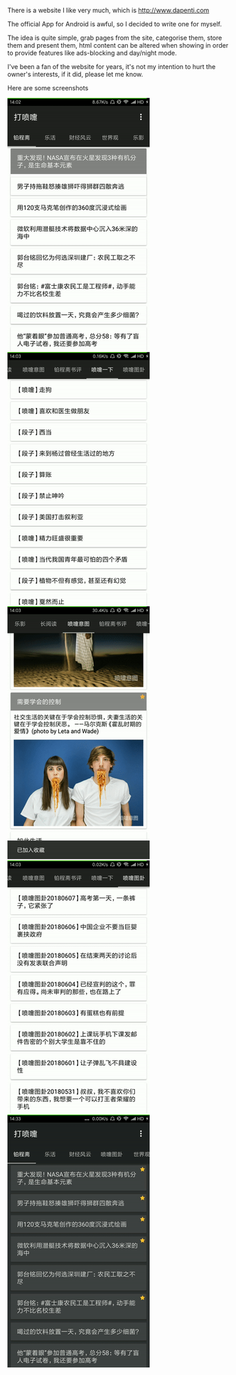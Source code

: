 There is a website I like very much, which is http://www.dapenti.com

The official App for Android is awful, so I decided to write one for myself.

The idea is quite simple, grab pages from the site, categorise them, store them and present them, html content can be altered when showing in order to provide features like ads-blocking and day/night mode.

I've been a fan of the website for years, it's not my intention to hurt the owner's interests, if it did, please let me know.

Here are some screenshots

![img](https://github.com/wcnz2018/dapenti.com__android-kotlin/blob/master/screenshots/screen_1.gif)![img](https://github.com/wcnz2018/dapenti.com__android-kotlin/blob/master/screenshots/screen_2.gif)
![img](https://github.com/wcnz2018/dapenti.com__android-kotlin/blob/master/screenshots/screen_3.gif)![img](https://github.com/wcnz2018/dapenti.com__android-kotlin/blob/master/screenshots/screen_4.gif)
![img](https://github.com/wcnz2018/dapenti.com__android-kotlin/blob/master/screenshots/screen_5.gif)
